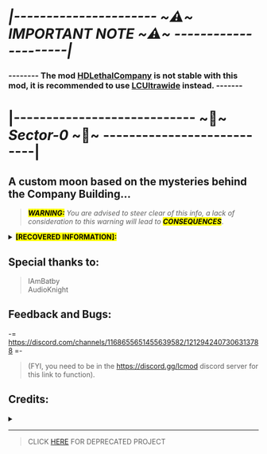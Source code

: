 # ***|---------------------- ~⚠️~ IMPORTANT NOTE ~⚠️~ ---------------------|*** 
### -------- The mod [HDLethalCompany](https://thunderstore.io/c/lethal-company/p/Sligili/HDLethalCompany/) is not stable with this mod, it is recommended to use [LCUltrawide](https://thunderstore.io/c/lethal-company/p/stefan750/LCUltrawide/) instead. -------

# |---------------------------- ~🌌~ *Sector-0* ~🌌~ ---------------------------|
A custom moon based on the mysteries behind the Company Building...
---
> <mark>***WARNING:**</mark> You are advised to steer clear of this info, a lack of consideration to this warning will lead to <mark>**CONSEQUENCES**</mark>*.

[RECOVERED INFORMATION]: <br>

<details>
<summary><strong><mark>[RECOVERED INFORMATION]:</mark></strong></summary>
<br>

> **MOON NAME:** *71-Gordion* <br>
**POPULATION:** *Abandoned?* <br> 
**CONDITIONS:** *No land masses. Continual storms.* <br>
**FAUNA:** *Unknown, likely extremely dangerous...* <br>
**HISTORY:** *The Derelict Zone, otherwise known as Sector-0 originates on the exomoon of 71-Gordion. Long ago, before becoming a selling point for employees, 71-Gordion held a facility which contained a sect of testing chambers home to making new innovational creatures and tools. This facility has been abandoned due to UNKNOWN reasons. Do not go looking for answers...* <br>

<details>
<summary><strong><mark>[RECOVERED IMAGES]:</mark></strong></summary>

![1](https://i.ibb.co/VgJ1PkY/sec1.png)
---
![2](https://i.ibb.co/ry08X8T/sec2.png)
---
![3](https://i.ibb.co/ZdQ2ngJ/sec3.png)
---
![4](https://i.ibb.co/2780HfF/sec4.png)
---
![5](https://i.ibb.co/xDQ58L6/sec5.png)
</details>
</details>


## Special thanks to:

> IAmBatby
> \
> AudioKnight

## Feedback and Bugs: 
-= https://discord.com/channels/1168655651455639582/1212942407306313788 =-
>(FYI, you need to be in the https://discord.gg/lcmod discord server for this link to function).

## Credits:
<details>
<summary> </summary>

>* D.K.V. Studio
>	* [Simple Water Shader HDRP](https://assetstore.unity.com/packages/2d/textures-materials/water/simple-water-shader-hdrp-207454#description)
> \
>* Dmitrii Kutsenko
>	* [RPG/FPS Game Assets for PC/Mobile (Industrial Set v3.0](https://assetstore.unity.com/packages/3d/environments/industrial/rpg-fps-game-assets-for-pc-mobile-industrial-set-v3-0-101429)
</details>

---
> CLICK [HERE](https://thunderstore.io/c/lethal-company/p/RosiePies/71Gordion/) FOR DEPRECATED PROJECT